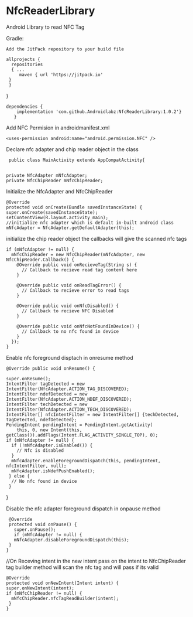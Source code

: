 # NfcReaderLibrary

Android Library to read NFC Tag

 Gradle:

    Add the JitPack repository to your build file

    allprojects { 
      repositories 
      { ...
         maven { url 'https://jitpack.io'
     } 
     } 
   }
       
    dependencies {
        implementation 'com.github.Androidlabz:NfcReaderLibrary:1.0.2'}
       }
       
   Add NFC Permision in androidmanifest.xml
       
    <uses-permission android:name="android.permission.NFC" />
  
  
 Declare nfc adapter and chip reader object in the class
  
     public class MainActivity extends AppCompatActivity{


    private NfcAdapter mNfcAdapter;
    private NfcChipReader mNfcChipReader;
    
  Initialize the NfcAdapter and NfcChipReader
  
    @Override
    protected void onCreate(Bundle savedInstanceState) {
    super.onCreate(savedInstanceState);
    setContentView(R.layout.activity_main);
    //initialize nfc adapter which is default in-built android class
    mNfcAdapter = NfcAdapter.getDefaultAdapter(this);

 initialize the chip reader object the callbacks will give the scanned nfc tags
 
    if (mNfcAdapter != null) {
      mNfcChipReader = new NfcChipReader(mNfcAdapter, new NfcChipReader.Callback() {
        @Override public void onRecieveTag(String s) {
          // Callback to recieve read tag content here
        }

        @Override public void onReadTagError() {
          // Callback to recieve error to read tags
        }

        @Override public void onNfcDisabled() {
          // Callback to recieve NFC Disabled
        }

        @Override public void onNfcNotFoundInDevice() {
          // Callback to no nfc found in device
        }
      });
    }
  
  
 Enable nfc foreground disptach in onresume method
  
    @Override public void onResume() {
   
    super.onResume();
    IntentFilter tagDetected = new IntentFilter(NfcAdapter.ACTION_TAG_DISCOVERED);
    IntentFilter ndefDetected = new IntentFilter(NfcAdapter.ACTION_NDEF_DISCOVERED);
    IntentFilter techDetected = new IntentFilter(NfcAdapter.ACTION_TECH_DISCOVERED);
    IntentFilter[] nfcIntentFilter = new IntentFilter[] {techDetected, tagDetected, ndefDetected};
    PendingIntent pendingIntent = PendingIntent.getActivity(
        this, 0, new Intent(this, getClass()).addFlags(Intent.FLAG_ACTIVITY_SINGLE_TOP), 0);
    if (mNfcAdapter != null) {
      if (!mNfcAdapter.isEnabled()) {
        // Nfc is disabled
      }
      mNfcAdapter.enableForegroundDispatch(this, pendingIntent, nfcIntentFilter, null);
      mNfcAdapter.isNdefPushEnabled();
     } else {
      // No nfc found in device
     }
   }
  
  Disable the nfc adapter foreground dispatch in onpause method
  
     @Override
     protected void onPause() {
       super.onPause();
       if (mNfcAdapter != null) {
       mNfcAdapter.disableForegroundDispatch(this);
     }
    }

//On Receving intent in the new intent pass on the intent to NfcChipReader tag builder method will scan the nfc tag and will pass if its valid

    @Override
    protected void onNewIntent(Intent intent) {
    super.onNewIntent(intent);
    if (mNfcChipReader != null) {
      mNfcChipReader.nfcTagReadBuilder(intent);
     }
    }


